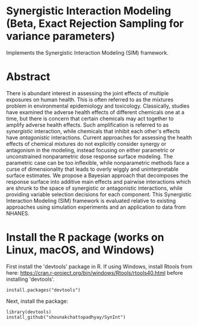 # Synergistic Interaction Modeling (Beta, Exact Rejection Sampling for variance parameters)
Implements the Synergistic Interaction Modeling (SIM) framework.

# Abstract

There is abundant interest in assessing the joint effects of multiple exposures on human health.  This is often referred to as the mixtures problem in environmental epidemiology and toxicology.  Classically, studies have examined the adverse health effects of different chemicals one at a time, but there is concern that certain chemicals may act together to amplify adverse health effects.  Such amplification is referred to as *synergistic* interaction, while chemicals that inhibit each other's effects have *antagonistic* interactions.  Current approaches for assessing the health effects of chemical mixtures do not explicitly consider synergy or antagonism in the modeling, instead focusing on either parametric or unconstrained nonparametric dose response surface modeling.  The parametric case can be too inflexible, while nonparametric methods face a curse of dimensionality that leads to overly wiggly and uninterpretable surface estimates. We propose a Bayesian approach that decomposes the response surface into additive main effects and pairwise interactions which are shrunk to the space of synergistic or antagonistic interactions, while providing  variable selection decisions for each component.  This Synergistic Interaction Modeling (SIM) framework is evaluated relative to existing approaches using simulation experiments and an application to data from NHANES.

# Install the R package (works on Linux, macOS, and Windows)

First install the 'devtools' package in R. If using Windows, install Rtools from here: https://cran.r-project.org/bin/windows/Rtools/rtools40.html before installing 'devtools'.

```
install.packages("devtools")
```
Next, install the package:

```
library(devtools)
install_github("shounakchattopadhyay/SynInt")
```
